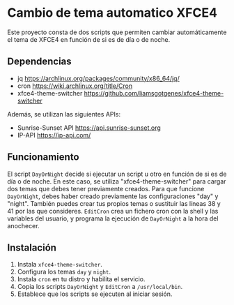 
# Cambio de tema automatico XFCE4
Este proyecto consta de dos scripts que permiten cambiar automáticamente el tema de XFCE4 en función de si es de día o de noche.

## Dependencias
- jq https://archlinux.org/packages/community/x86_64/jq/
- cron https://wiki.archlinux.org/title/Cron
- xfce4-theme-switcher https://github.com/liamsgotgenes/xfce4-theme-switcher

Además, se utilizan las siguientes APIs:
- Sunrise-Sunset API https://api.sunrise-sunset.org
- IP-API https://ip-api.com/

## Funcionamiento
El script `DayOrNight` decide si ejecutar un script u otro en función de si es de día o de noche. En este caso, se utiliza "xfce4-theme-switcher" para cargar dos temas que debes tener previamente creados. Para que funcione `DayOrNight`, debes haber creado previamente las configuraciones "day" y "night". También puedes crear tus propios temas o sustituir las líneas 38 y 41 por las que consideres.
`EditCron` crea un fichero cron con la shell y las variables del usuario, y programa la ejecución de `DayOrNight` a la hora del anochecer.

## Instalación
1. Instala `xfce4-theme-switcher`.
2. Configura los temas `day` y `night`.
3. Instala `cron` en tu distro y habilita el servicio.
4. Copia los scripts `DayOrNight` y `EditCron` a `/usr/local/bin`.
5. Establece que los scripts se ejecuten al iniciar sesión.


